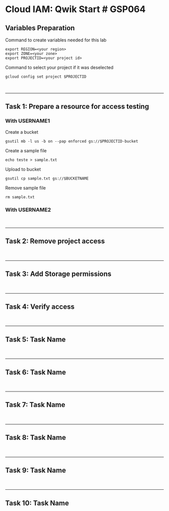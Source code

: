 # **Cloud IAM: Qwik Start # GSP064**

## **Variables Preparation**

Command to create variables needed for this lab

    export REGION=<your region>
    export ZONE=<your zone>
    export PROJECTID=<your project id>

Command to select your project if it was deselected

    gcloud config set project $PROJECTID

<br>

---

## **Task 1: Prepare a resource for access testing**
### With **USERNAME1**

Create a bucket
    
    gsutil mb -l us -b on --pap enforced gs://$PROJECTID-bucket

Create a sample file
    
    echo teste > sample.txt

Upload to bucket
    
    gsutil cp sample.txt gs://$BUCKETNAME

Remove sample file

    rm sample.txt

### With **USERNAME2**
    

<br>

---

## **Task 2: Remove project access**

<br>

---

## **Task 3: Add Storage permissions**

<br>

---

## **Task 4: Verify access**

<br>

---

## **Task 5: Task Name**

<br>

---

## **Task 6: Task Name**

<br>

---

## **Task 7: Task Name**

<br>

---

## **Task 8: Task Name**

<br>

---

## **Task 9: Task Name**

<br>

---

## **Task 10: Task Name**
